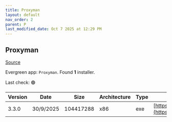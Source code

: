 ```yaml
---
title: Proxyman
layout: default
nav_order: 2
parent: P
last_modified_date: Oct 7 2025 at 12:29 PM
---
```


## Proxyman

[Source](https://proxyman.io/)

Evergreen app: `Proxyman`. Found **1** installer.

Last check: 🟢

| Version | Date      | Size      | Architecture | Type | URI                                                                                                                                                      |
| ------- | --------- | --------- | ------------ | ---- | -------------------------------------------------------------------------------------------------------------------------------------------------------- |
| 3.3.0   | 30/9/2025 | 104417288 | x86          | exe  | [https://download.proxyman.com/windows/3.3.0/build/Proxyman+Setup+3.3.0.exe](https://download.proxyman.com/windows/3.3.0/build/Proxyman+Setup+3.3.0.exe) |
